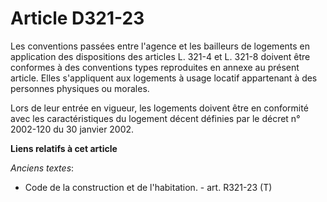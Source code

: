 # Article D321-23

Les conventions passées entre l'agence et les bailleurs de logements en application des dispositions des articles L. 321-4 et
L. 321-8 doivent être conformes à des conventions types reproduites en annexe au présent article. Elles s'appliquent aux
logements à usage locatif appartenant à des personnes physiques ou morales. 

Lors de leur entrée en vigueur, les logements doivent être en conformité avec les caractéristiques du logement décent
définies par le décret n° 2002-120 du 30 janvier 2002.

**Liens relatifs à cet article**

_Anciens textes_:

  - Code de la construction et de l'habitation. - art. R321-23 (T)

